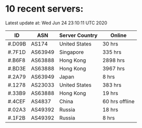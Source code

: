 # 10 recent servers:

Latest update at: Wed Jun 24 23:10:11 UTC 2020

| ID | ASN | Server Country | Online |
| -- | --- | -------------- | ------ |
| #.D09B | AS174 | United States | 30 hrs |
| #.7F1D | AS63949 | Singapore | 335 hrs |
| #.B6F8 | AS63888 | Hong Kong | 2898 hrs |
| #.BD3E | AS63888 | Hong Kong | 3967 hrs |
| #.2A79 | AS63949 | Japan | 8 hrs |
| #.1278 | AS23033 | United States | 383 hrs |
| #.33B9 | AS63888 | Hong Kong | 19 hrs |
| #.4CEF | AS4837 | China | 60 hrs offline |
| #.02A3 | AS49392 | Russia | 18 hrs |
| #.1F2B | AS49392 | Russia | 8 hrs |

